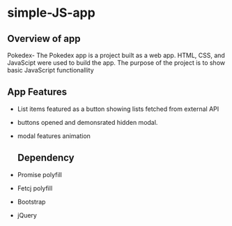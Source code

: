 # simple-JS-app

## Overview of app
Pokedex- The Pokedex app is a project built as a web app. HTML, CSS, and JavaScipt were used to build the app. 
The purpose of the project is to show basic JavaScript functionallity

## App Features
* List items featured as a button showing lists fetched from external API
* buttons opened and demonsrated hidden modal.
* modal features animation

  ## Dependency
 * Promise polyfill
 * Fetcj polyfill
 * Bootstrap
 * jQuery

